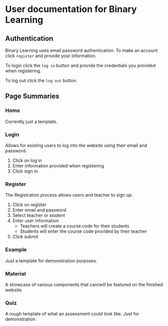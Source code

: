# User documentation for Binary Learning

## Authentication

Binary Learning uses email password authentication. To make an account click
`register` and provide your information.

To login click the `log in` button and provide the credentials you provided when
registering.

To log out click the `log out` button.

## Page Summaries

### Home   
Currently just a template.   

### Login

Allows for existing users to log into the website using their email and password.   

1. Click on log in
2. Enter information provided when registering
3. Click sign in

### Register   

The Registration process allows users and teacher to sign up.

1. Click on register
2. Enter email and password
3. Select teacher or student
4. Enter user information
    * Teachers will create a course code for their students
    * Students will enter the course code provided by their teacher
5. Click submit

### Example   
Just a template for demonstration purposes.   

### Material   
A showcase of various components that can/will be featured on the finished website.   

### Quiz   
A rough template of what an assessment could look like. Just for demonstration.